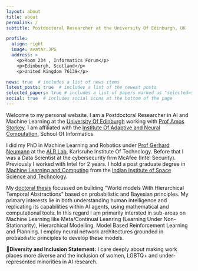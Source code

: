 ```yaml
---
layout: about
title: about
permalink: /
subtitle: Postdoctoral Researcher at the University Of Edinburgh, UK

profile:
  align: right
  image: avatar.JPG
  address: >
    <p>Room 234 , Informatics Forum</p>
    <p>Edinburgh, Scotland</p>
    <p>United Kingdom 76139</p>

news: true  # includes a list of news items
latest_posts: true  # includes a list of the newest posts
selected_papers: true # includes a list of papers marked as "selected={true}"
social: true  # includes social icons at the bottom of the page
---
```


Welcome to my personal website. I am a Postdoctoral Researcher in AI and Machine Learning at the [University Of Edinburgh](https://en.wikipedia.org/wiki/University_of_Edinburgh) working with [Prof Amos Storkey](https://homepages.inf.ed.ac.uk/amos/). I am affiliated with the [Institute Of Adaptive and Neural Computation](https://www.research.ed.ac.uk/en/organisations/institute-for-adaptive-and-neural-computation), School Of Informatics. 

I did my PhD in Machine Learning and Robotics under [Prof Gerhard Neumann](https://alr.anthropomatik.kit.edu/21_65.php) at the [ALR Lab](https://alr.anthropomatik.kit.edu/index.php), Karlsruhe Institute Of Technology. Before that I was a Data Scientist at the cybersecurity firm McAfee (Intel Security). Previously I worked with Intel for 2 years. I hold a post graduate degree in [Machine Learning and Computing](https://www.iist.ac.in/departments/mathematics-academics) from the [Indian Institute of Space Science and Technology](https://www.iist.ac.in/).

My [doctoral thesis](https://arxiv.org/abs/2404.16078) focussed on building "World models With Hierarchical Temporal Abstractions" based on probabilistic and Bayesian principles. My primary interests lie in both understanding human intelligence and replicating its capabilities within AI agents, using mathematical and computational tools. In this regard I am primarily intersted in sub-areas on Machine Learning like Meta/Continual Leanring (Learning Under Non-Stationarity), Hierarchical Modelling, Model Based Reinforcement Learning and Planning. I employ neural network architectures grounded in probabilistic principles to develop these models.

**🌈Diversity and Inclusion Statement:** I care deeply about making work places more diverse and the inclusion of women, LGBTQ+ and under-represented minorities in AI research. 


